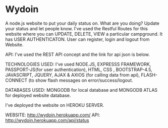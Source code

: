 # Wydoin
A node.js website to put your daily status on.
What are you doing? Update your status and let people know.
I've used the Restful Routes for this website where you can UPDATE, DELETE, VIEW a particular campground.
It has USER AUTHENTICATON. User can register, login and logout from Website.

API: I've used the REST API concept and the link for api json is below.

TECHNOLOGIES USED: 
I've used NODE.JS, EXPRESSS FRAMEWORK, PASSPORT-JS(for user authentication), HTML, CSS , BOOTSTRAP-4.5, JAVASCRIPT,
JQUERY, AJAX & AXIOS (for calling data from api), FLASH-CONNECT (to show flash messages on error/success/logout.

DATABASES USED: 
MONGODB for local database and MONGODB ATLAS for deployed website database.

I've deployed the website on HEROKU SERVER.

WEBSITE: http://wydoin.herokuapp.com/
API: http://wydoin.herokuapp.com/api/status
